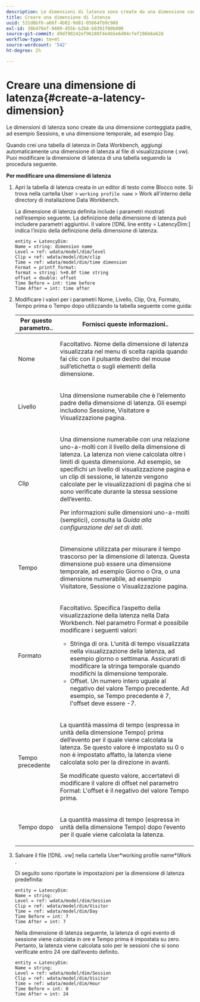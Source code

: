 ```yaml
---
description: Le dimensioni di latenza sono create da una dimensione conteggiata padre, ad esempio Sessions, e una dimensione temporale, ad esempio Day.
title: Creare una dimensione di latenza
uuid: 531d8bf6-a66f-4b02-9d81-05664fb9c988
exl-id: 38b470ef-9409-455b-b2b8-b0391f80b800
source-git-commit: d9df90242ef96188f4e4b5e6d04cfef196b0a628
workflow-type: tm+mt
source-wordcount: '542'
ht-degree: 2%

---
```


# Creare una dimensione di latenza{#create-a-latency-dimension}

Le dimensioni di latenza sono create da una dimensione conteggiata padre, ad esempio Sessions, e una dimensione temporale, ad esempio Day.

Quando crei una tabella di latenza in Data Workbench, aggiungi automaticamente una dimensione di latenza al file di visualizzazione (.vw). Puoi modificare la dimensione di latenza di una tabella seguendo la procedura seguente.

**Per modificare una dimensione di latenza**

1. Apri la tabella di latenza creata in un editor di testo come Blocco note. Si trova nella cartella User > `working profile name` > Work all&#39;interno della directory di installazione Data Workbench.

   La dimensione di latenza definita include i parametri mostrati nell’esempio seguente. La definizione della dimensione di latenza può includere parametri aggiuntivi. Il valore [!DNL line entity = LatencyDim:] indica l’inizio della definizione della dimensione di latenza.

   ```
   entity = LatencyDim:
   Name = string: dimension name
   Level = ref: wdata/model/dim/level
   Clip = ref: wdata/model/dim/clip
   Time = ref: wdata/model/dim/time dimension
   Format = printf_format: 
   format = string: %+0.0f time string
   offset = double: offset
   Time Before = int: time before
   Time After = int: time after
   ```

1. Modificare i valori per i parametri Nome, Livello, Clip, Ora, Formato, Tempo prima o Tempo dopo utilizzando la tabella seguente come guida:

   <table id="table_13DF30B8B7314F118D0ED5DF9EA70B9B"> 
   <thead> 
   <tr> 
      <th colname="col1" class="entry"> Per questo parametro.. </th> 
      <th colname="col2" class="entry"> Fornisci queste informazioni.. </th> 
   </tr> 
   </thead>
   <tbody> 
   <tr> 
      <td colname="col1"> <p>Nome </p> </td> 
      <td colname="col2"> <p>Facoltativo. Nome della dimensione di latenza visualizzata nel menu di scelta rapida quando fai clic con il pulsante destro del mouse sull’etichetta o sugli elementi della dimensione. </p> </td> 
   </tr> 
   <tr> 
      <td colname="col1"> <p>Livello </p> </td> 
      <td colname="col2"> <p>Una dimensione numerabile che è l’elemento padre della dimensione di latenza. Gli esempi includono Sessione, Visitatore e Visualizzazione pagina. </p> </td> 
   </tr> 
   <tr> 
      <td colname="col1"> <p>Clip </p> </td> 
      <td colname="col2"> <p>Una dimensione numerabile con una relazione uno-a-molti con il livello della dimensione di latenza. La latenza non viene calcolata oltre i limiti di questa dimensione. Ad esempio, se specifichi un livello di visualizzazione pagina e un clip di sessione, le latenze vengono calcolate per le visualizzazioni di pagina che si sono verificate durante la stessa sessione dell’evento. </p> <p>Per informazioni sulle dimensioni uno-a-molti (semplici), consulta la <i>Guida alla configurazione del set di dati</i>. </p> </td> 
   </tr> 
   <tr> 
      <td colname="col1"> <p>Tempo </p> </td> 
      <td colname="col2"> <p>Dimensione utilizzata per misurare il tempo trascorso per la dimensione di latenza. Questa dimensione può essere una dimensione temporale, ad esempio Giorno o Ora, o una dimensione numerabile, ad esempio Visitatore, Sessione o Visualizzazione pagina. </p> </td> 
   </tr> 
   <tr> 
      <td colname="col1"> Formato </td> 
      <td colname="col2"> <p>Facoltativo. Specifica l’aspetto della visualizzazione della latenza nella Data Workbench. Nel parametro Format è possibile modificare i seguenti valori: 
      <ul id="ul_ABF4C17BDE2E4F6C9CBDD933674DE861"> 
         <li id="li_5ED6A7267C81444983AF8507ADC6A5AB">Stringa di ora. L’unità di tempo visualizzata nella visualizzazione della latenza, ad esempio giorno o settimana. Assicurati di modificare la stringa temporale quando modifichi la dimensione temporale. </li> 
         <li id="li_E3B517ECE1494221AAE90455CC0AAB42">Offset. Un numero intero uguale al negativo del valore Tempo precedente. Ad esempio, se Tempo precedente è 7, l'offset deve essere -7. </li> 
      </ul> </p> </td> 
   </tr> 
   <tr> 
      <td colname="col1"> <p>Tempo precedente </p> </td> 
      <td colname="col2"> <p>La quantità massima di tempo (espressa in unità della dimensione Tempo) prima dell’evento per il quale viene calcolata la latenza. Se questo valore è impostato su 0 o non è impostato affatto, la latenza viene calcolata solo per la direzione in avanti. </p> <p>Se modificate questo valore, accertatevi di modificare il valore di offset nel parametro Format: L'offset è il negativo del valore Tempo prima. </p> </td> 
   </tr> 
   <tr> 
      <td colname="col1"> <p>Tempo dopo </p> </td> 
      <td colname="col2"> <p>La quantità massima di tempo (espressa in unità della dimensione Tempo) dopo l’evento per il quale viene calcolata la latenza. </p> </td> 
   </tr> 
   </tbody> 
   </table>

1. Salvare il file [!DNL .vw] nella cartella User\*working profile name*\Work .

   Di seguito sono riportate le impostazioni per la dimensione di latenza predefinita:

   ```
   entity = LatencyDim:
   Name = string: 
   Level = ref: wdata/model/dim/Session
   Clip = ref: wdata/model/dim/Visitor
   Time = ref: wdata/model/dim/Day
   Time Before = int: 7
   Time After = int: 7
   ```

   Nella dimensione di latenza seguente, la latenza di ogni evento di sessione viene calcolata in ore e Tempo prima è impostata su zero. Pertanto, la latenza viene calcolata solo per le sessioni che si sono verificate entro 24 ore dall’evento definito.

   ```
   entity = LatencyDim:
   Name = string:
   Level = ref: wdata/model/dim/Session
   Clip = ref: wdata/model/dim/Visitor
   Time = ref: wdata/model/dim/Hour
   Time Before = int: 0
   Time After = int: 24
   ```
